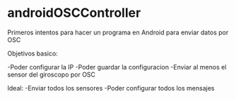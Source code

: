 # androidOSCController

Primeros intentos para hacer un programa en Android para enviar datos por OSC

Objetivos basico:

-Poder configurar la IP
-Poder guardar la configuracion
-Enviar al menos el sensor del giroscopo por OSC

Ideal:
-Enviar todos los sensores
-Poder configurar todos los mensajes
